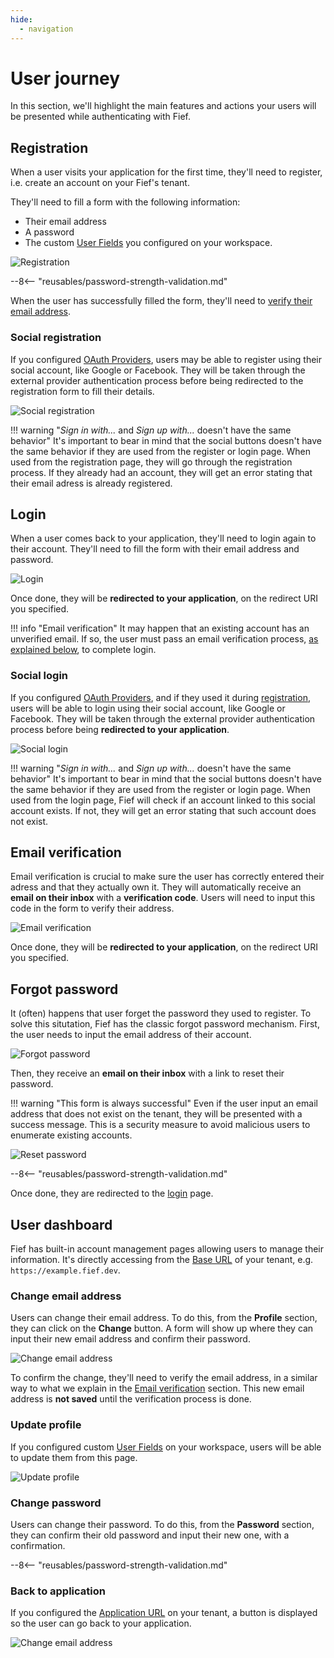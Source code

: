 ```yaml
---
hide:
  - navigation
---
```


# User journey

In this section, we'll highlight the main features and actions your users will be presented while authenticating with Fief.

## Registration

When a user visits your application for the first time, they'll need to register, i.e. create an account on your Fief's tenant.

They'll need to fill a form with the following information:

* Their email address
* A password
* The custom [User Fields](./configure/user-fields.md) you configured on your workspace.

![Registration](/assets/images/auth-registration.png)

--8<-- "reusables/password-strength-validation.md"

When the user has successfully filled the form, they'll need to [verify their email address](#email-verification).

### Social registration

If you configured [OAuth Providers](./configure/oauth-providers.md), users may be able to register using their social account, like Google or Facebook. They will be taken through the external provider authentication process before being redirected to the registration form to fill their details.

![Social registration](/assets/images/auth-social-registration.png)

!!! warning "*Sign in with...* and *Sign up with...* doesn't have the same behavior"
    It's important to bear in mind that the social buttons doesn't have the same behavior if they are used from the register or login page. When used from the registration page, they will go through the registration process. If they already had an account, they will get an error stating that their email adress is already registered.

## Login

When a user comes back to your application, they'll need to login again to their account. They'll need to fill the form with their email address and password.

![Login](/assets/images/auth-login.png)

Once done, they will be **redirected to your application**, on the redirect URI you specified.

!!! info "Email verification"
    It may happen that an existing account has an unverified email. If so, the user must pass an email verification process, [as explained below](#email-verification), to complete login.

### Social login

If you configured [OAuth Providers](./configure/oauth-providers.md), and if they used it during [registration](#social-registration), users will be able to login using their social account, like Google or Facebook. They will be taken through the external provider authentication process before being **redirected to your application**.

![Social login](/assets/images/auth-social-login.png)

!!! warning "*Sign in with...* and *Sign up with...* doesn't have the same behavior"
    It's important to bear in mind that the social buttons doesn't have the same behavior if they are used from the register or login page. When used from the login page, Fief will check if an account linked to this social account exists. If not, they will get an error stating that such account does not exist.

## Email verification

Email verification is crucial to make sure the user has correctly entered their adress and that they actually own it. They will automatically receive an **email on their inbox** with a **verification code**. Users will need to input this code in the form to verify their address.

![Email verification](/assets/images/auth-email-verification.png)

Once done, they will be **redirected to your application**, on the redirect URI you specified.

## Forgot password

It (often) happens that user forget the password they used to register. To solve this situtation, Fief has the classic forgot password mechanism. First, the user needs to input the email address of their account.

![Forgot password](/assets/images/auth-forgot-password.png)

Then, they receive an **email on their inbox** with a link to reset their password.

!!! warning "This form is always successful"
    Even if the user input an email address that does not exist on the tenant, they will be presented with a success message. This is a security measure to avoid malicious users to enumerate existing accounts.

![Reset password](/assets/images/auth-reset-password.png)

--8<-- "reusables/password-strength-validation.md"

Once done, they are redirected to the [login](#login) page.

## User dashboard

Fief has built-in account management pages allowing users to manage their information. It's directly accessing from the [Base URL](./configure/tenants.md#base-url) of your tenant, e.g. `https://example.fief.dev`.

### Change email address

Users can change their email address. To do this, from the **Profile** section, they can click on the **Change** button. A form will show up where they can input their new email address and confirm their password.

![Change email address](/assets/images/auth-change-email-address.png)

To confirm the change, they'll need to verify the email address, in a similar way to what we explain in the [Email verification](#email-verification) section. This new email address is **not saved** until the verification process is done.

### Update profile

If you configured custom [User Fields](./configure/user-fields.md) on your workspace, users will be able to update them from this page.

![Update profile](/assets/images/auth-update-profile.png)

### Change password

Users can change their password. To do this, from the **Password** section, they can confirm their old password and input their new one, with a confirmation.

--8<-- "reusables/password-strength-validation.md"

### Back to application

If you configured the [Application URL](./configure/tenants.md) on your tenant, a button is displayed so the user can go back to your application.

![Change email address](/assets/images/auth-user-dashboard.png)
